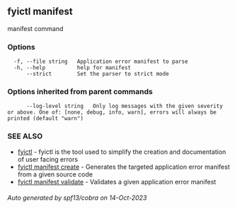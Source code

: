 ## fyictl manifest

manifest command

### Options

```
  -f, --file string   Application error manifest to parse
  -h, --help          help for manifest
      --strict        Set the parser to strict mode
```

### Options inherited from parent commands

```
      --log-level string   Only log messages with the given severity or above. One of: [none, debug, info, warn], errors will always be printed (default "warn")
```

### SEE ALSO

* [fyictl](fyictl.md)	 - fyictl is the tool used to simplify the creation and documentation of user facing errors
* [fyictl manifest create](fyictl_manifest_create.md)	 - Generates the targeted application error manifest from a given source code
* [fyictl manifest validate](fyictl_manifest_validate.md)	 - Validates a given application error manifest

###### Auto generated by spf13/cobra on 14-Oct-2023
